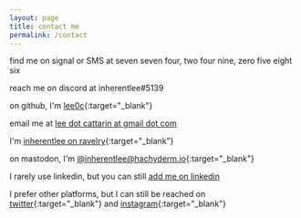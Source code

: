```yaml
---
layout: page
title: contact me
permalink: /contact
---
```


find me on signal or SMS at seven seven four, two four nine, zero five eight six

reach me on discord at inherentlee#5139

on github, I'm [lee0c](https://github.com/lee0c){:target="_blank"}

email me at [lee dot cattarin at gmail dot com](mailto:lee.cattarin@gmail.com)

I'm [inherentlee on ravelry](https://www.ravelry.com/people/inherentlee){:target="_blank"}

on mastodon, I'm [@inherentlee@hachyderm.io](https://hachyderm.io/@inherentlee){:target="_blank"}

I rarely use linkedin, but you can still [add me on linkedin](https://www.linkedin.com/in/lee-cattarin-5a0b39128/)

I prefer other platforms, but I can still be reached on
[twitter](https://twitter.com/inherentlee){:target="_blank"} and
[instagram](https://instagram.com/inherentlee){:target="_blank"}
